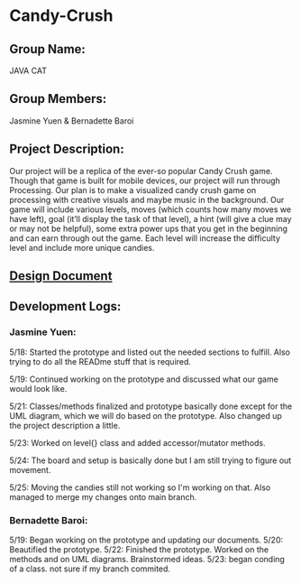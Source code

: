 # Candy-Crush

## Group Name: 
JAVA CAT

## Group Members: 
Jasmine Yuen & Bernadette Baroi 

## Project Description: 
Our project will be a replica of the ever-so popular Candy Crush game. Though that game is built for mobile devices, our project will run through Processing. Our plan is to make a visualized candy crush game on processing with creative visuals and maybe music in the background. Our game will include various levels, moves (which counts how many moves we have left), goal (it’ll display the task of that level), a hint (will give a clue may or may not be helpful), some extra power ups that you get in the beginning and can earn through out the game. Each level will increase the difficulty level and include more unique candies.   

## [Design Document][1]
[1]: https://docs.google.com/document/d/1zMXT3fx49sa6R71bYxJQ2Ro-TPaQibq2zvGR7gCgdPc/edit?usp=sharing

## Development Logs: 

### Jasmine Yuen:

5/18:
Started the prototype and listed out the needed sections to fulfill. Also trying to do all the READme stuff that is required.

5/19:
Continued working on the prototype and discussed what our game would look like. 

5/21: 
Classes/methods finalized and prototype basically done except for the UML diagram, which we will do based on the prototype. Also changed up the project description a little. 

5/23:
Worked on level{} class and added accessor/mutator methods.

5/24:
The board and setup is basically done but I am still trying to figure out movement. 

5/25: 
Moving the candies still not working so I'm working on that. Also managed to merge my changes onto main branch. 

### Bernadette Baroi:

5/19: Began working on the prototype and updating our documents. 
5/20: Beautified the prototype. 
5/22: Finished the prototype. Worked on the methods and on UML diagrams. Brainstormed ideas.
5/23: began conding of a class. not sure if my branch commited. 
